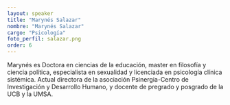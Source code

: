 ```yaml
---
layout: speaker
title: "Marynés Salazar"
nombre: "Marynés Salazar"
cargo: "Psicología"
foto_perfil: salazar.png
order: 6
---
```


Marynés es Doctora en ciencias de la educación, master en filosofía y ciencia política, especialista en sexualidad y licenciada en psicología clínica sistémica. Actual directora de la asociación Psinergia-Centro de Investigación y Desarrollo Humano, y docente de pregrado y posgrado de la UCB y la UMSA.